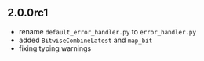 ## 2.0.0rc1

* rename `default_error_handler.py` to `error_handler.py`
* added `BitwiseCombineLatest` and `map_bit`
* fixing typing warnings